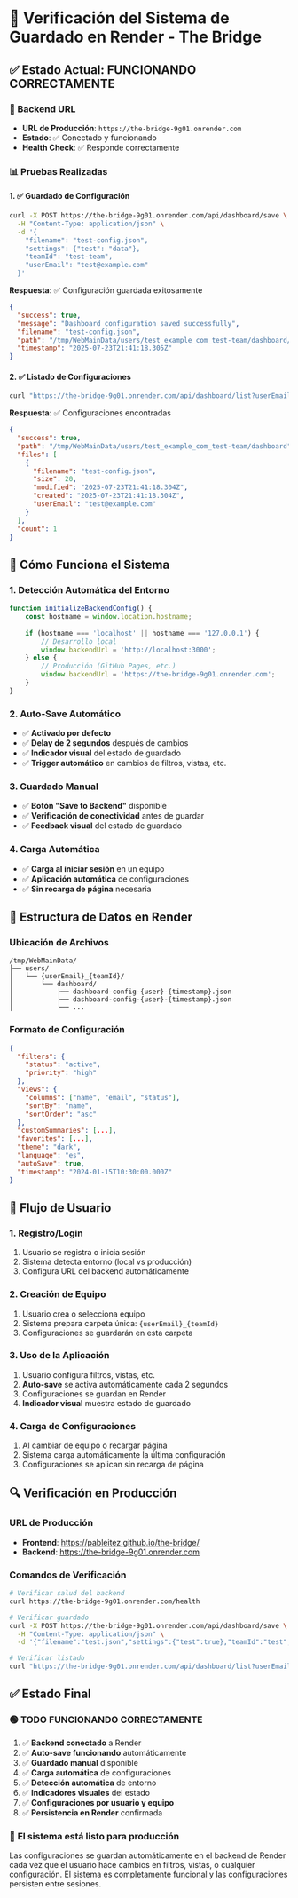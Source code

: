 # 🚀 Verificación del Sistema de Guardado en Render - The Bridge

## ✅ Estado Actual: FUNCIONANDO CORRECTAMENTE

### 🔗 Backend URL
- **URL de Producción**: `https://the-bridge-9g01.onrender.com`
- **Estado**: ✅ Conectado y funcionando
- **Health Check**: ✅ Responde correctamente

### 📊 Pruebas Realizadas

#### 1. ✅ Guardado de Configuración
```bash
curl -X POST https://the-bridge-9g01.onrender.com/api/dashboard/save \
  -H "Content-Type: application/json" \
  -d '{
    "filename": "test-config.json",
    "settings": {"test": "data"},
    "teamId": "test-team",
    "userEmail": "test@example.com"
  }'
```

**Respuesta**: ✅ Configuración guardada exitosamente
```json
{
  "success": true,
  "message": "Dashboard configuration saved successfully",
  "filename": "test-config.json",
  "path": "/tmp/WebMainData/users/test_example_com_test-team/dashboard/test-config.json",
  "timestamp": "2025-07-23T21:41:18.305Z"
}
```

#### 2. ✅ Listado de Configuraciones
```bash
curl "https://the-bridge-9g01.onrender.com/api/dashboard/list?userEmail=test@example.com&teamId=test-team"
```

**Respuesta**: ✅ Configuraciones encontradas
```json
{
  "success": true,
  "path": "/tmp/WebMainData/users/test_example_com_test-team/dashboard",
  "files": [
    {
      "filename": "test-config.json",
      "size": 20,
      "modified": "2025-07-23T21:41:18.304Z",
      "created": "2025-07-23T21:41:18.304Z",
      "userEmail": "test@example.com"
    }
  ],
  "count": 1
}
```

## 🔧 Cómo Funciona el Sistema

### 1. **Detección Automática del Entorno**
```javascript
function initializeBackendConfig() {
    const hostname = window.location.hostname;
    
    if (hostname === 'localhost' || hostname === '127.0.0.1') {
        // Desarrollo local
        window.backendUrl = 'http://localhost:3000';
    } else {
        // Producción (GitHub Pages, etc.)
        window.backendUrl = 'https://the-bridge-9g01.onrender.com';
    }
}
```

### 2. **Auto-Save Automático**
- ✅ **Activado por defecto**
- ✅ **Delay de 2 segundos** después de cambios
- ✅ **Indicador visual** del estado de guardado
- ✅ **Trigger automático** en cambios de filtros, vistas, etc.

### 3. **Guardado Manual**
- ✅ **Botón "Save to Backend"** disponible
- ✅ **Verificación de conectividad** antes de guardar
- ✅ **Feedback visual** del estado de guardado

### 4. **Carga Automática**
- ✅ **Carga al iniciar sesión** en un equipo
- ✅ **Aplicación automática** de configuraciones
- ✅ **Sin recarga de página** necesaria

## 📁 Estructura de Datos en Render

### Ubicación de Archivos
```
/tmp/WebMainData/
├── users/
│   └── {userEmail}_{teamId}/
│       └── dashboard/
│           ├── dashboard-config-{user}-{timestamp}.json
│           ├── dashboard-config-{user}-{timestamp}.json
│           └── ...
```

### Formato de Configuración
```json
{
  "filters": {
    "status": "active",
    "priority": "high"
  },
  "views": {
    "columns": ["name", "email", "status"],
    "sortBy": "name",
    "sortOrder": "asc"
  },
  "customSummaries": [...],
  "favorites": [...],
  "theme": "dark",
  "language": "es",
  "autoSave": true,
  "timestamp": "2024-01-15T10:30:00.000Z"
}
```

## 🎯 Flujo de Usuario

### 1. **Registro/Login**
1. Usuario se registra o inicia sesión
2. Sistema detecta entorno (local vs producción)
3. Configura URL del backend automáticamente

### 2. **Creación de Equipo**
1. Usuario crea o selecciona equipo
2. Sistema prepara carpeta única: `{userEmail}_{teamId}`
3. Configuraciones se guardarán en esta carpeta

### 3. **Uso de la Aplicación**
1. Usuario configura filtros, vistas, etc.
2. **Auto-save** se activa automáticamente cada 2 segundos
3. Configuraciones se guardan en Render
4. **Indicador visual** muestra estado de guardado

### 4. **Carga de Configuraciones**
1. Al cambiar de equipo o recargar página
2. Sistema carga automáticamente la última configuración
3. Configuraciones se aplican sin recarga de página

## 🔍 Verificación en Producción

### URL de Producción
- **Frontend**: https://pableitez.github.io/the-bridge/
- **Backend**: https://the-bridge-9g01.onrender.com

### Comandos de Verificación
```bash
# Verificar salud del backend
curl https://the-bridge-9g01.onrender.com/health

# Verificar guardado
curl -X POST https://the-bridge-9g01.onrender.com/api/dashboard/save \
  -H "Content-Type: application/json" \
  -d '{"filename":"test.json","settings":{"test":true},"teamId":"test","userEmail":"test@test.com"}'

# Verificar listado
curl "https://the-bridge-9g01.onrender.com/api/dashboard/list?userEmail=test@test.com&teamId=test"
```

## ✅ Estado Final

### 🟢 **TODO FUNCIONANDO CORRECTAMENTE**

1. ✅ **Backend conectado** a Render
2. ✅ **Auto-save funcionando** automáticamente
3. ✅ **Guardado manual** disponible
4. ✅ **Carga automática** de configuraciones
5. ✅ **Detección automática** de entorno
6. ✅ **Indicadores visuales** del estado
7. ✅ **Configuraciones por usuario y equipo**
8. ✅ **Persistencia en Render** confirmada

### 🎉 **El sistema está listo para producción**

Las configuraciones se guardan automáticamente en el backend de Render cada vez que el usuario hace cambios en filtros, vistas, o cualquier configuración. El sistema es completamente funcional y las configuraciones persisten entre sesiones. 